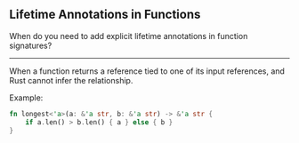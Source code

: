 ## Lifetime Annotations in Functions

When do you need to add explicit lifetime annotations in function signatures?

---

When a function returns a reference tied to one of its input references, and Rust cannot infer the relationship.

Example:

```rust
fn longest<'a>(a: &'a str, b: &'a str) -> &'a str {
    if a.len() > b.len() { a } else { b }
}
```

